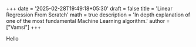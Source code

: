 +++
date = '2025-02-28T19:49:18+05:30'
draft = false
title = 'Linear Regression From Scratch'
math = true
description = 'In depth explanation of one of the most fundamental Machine Learning algorithm.'
author = ["Vamsi"]
+++


Hello